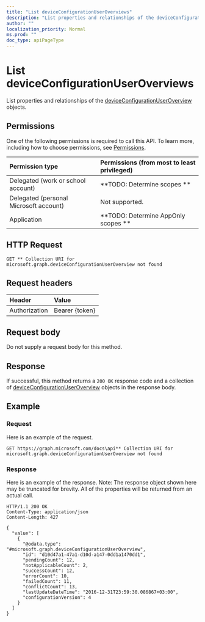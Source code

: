 ```yaml
---
title: "List deviceConfigurationUserOverviews"
description: "List properties and relationships of the deviceConfigurationUserOverview objects."
author: ""
localization_priority: Normal
ms.prod: ""
doc_type: apiPageType
---
```


# List deviceConfigurationUserOverviews

List properties and relationships of the [deviceConfigurationUserOverview](../resources/deviceconfigurationuseroverview.md) objects.

## Permissions
One of the following permissions is required to call this API. To learn more, including how to choose permissions, see [Permissions](/concepts/permissions-reference.md).

|Permission type|Permissions (from most to least privileged)|
|:---|:---|
|Delegated (work or school account)|**TODO: Determine scopes **|
|Delegated (personal Microsoft account)|Not supported.|
|Application|**TODO: Determine AppOnly scopes **|

## HTTP Request
<!-- {
  "blockType": "ignored"
}
-->
``` http
GET ** Collection URI for microsoft.graph.deviceConfigurationUserOverview not found
```

## Request headers
|Header|Value|
|:---|:---|
|Authorization|Bearer {token}|

## Request body
Do not supply a request body for this method.

## Response
If successful, this method returns a `200 OK` response code and a collection of [deviceConfigurationUserOverview](../resources/deviceconfigurationuseroverview.md) objects in the response body.

## Example

### Request
Here is an example of the request.
<!-- {
  "blockType": "request",
  "name": "get_deviceconfigurationuseroverview"
}
-->
``` http
GET https://graph.microsoft.com/docs\api** Collection URI for microsoft.graph.deviceConfigurationUserOverview not found
```

### Response
Here is an example of the response. Note: The response object shown here may be truncated for brevity. All of the properties will be returned from an actual call.
<!-- {
  "blockType": "response",
  "truncated": true,
  "@odata.type": "collection(microsoft.graph.deviceconfigurationuseroverview)"
}
-->
``` http
HTTP/1.1 200 OK
Content-Type: application/json
Content-Length: 427

{
  "value": [
    {
      "@odata.type": "#microsoft.graph.deviceConfigurationUserOverview",
      "id": "d10d47a1-47a1-d10d-a147-0dd1a1470dd1",
      "pendingCount": 12,
      "notApplicableCount": 2,
      "successCount": 12,
      "errorCount": 10,
      "failedCount": 11,
      "conflictCount": 13,
      "lastUpdateDateTime": "2016-12-31T23:59:30.086867+03:00",
      "configurationVersion": 4
    }
  ]
}
```


